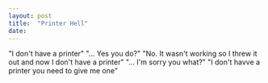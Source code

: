 ```yaml
---
layout: post
title:  "Printer Hell"
date:
---
```

"I don't have a printer"
"... Yes you do?"
"No. It wasn't working so I threw it out and now I don't have a printer"
"... I'm sorry you what?"
"I don't havve a printer you need to give me one"